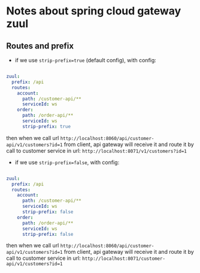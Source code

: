 # Notes about spring cloud gateway zuul

## Routes and prefix

- if we use `strip-prefix=true` (default config), with config:

```yaml

zuul:
  prefix: /api
  routes:
    account:
      path: /customer-api/**
      serviceId: ws
    order:
      path: /order-api/**
      serviceId: ws
      strip-prefix: true
```

then when we call url `http://localhost:8060/api/customer-api/v1/customers?id=1` from client, api gateway will receive it and route it by call to customer service in url: `http://localhost:8071/v1/customers?id=1`

- if we use `strip-prefix=false`, with config:

```yaml

zuul:
  prefix: /api
  routes:
    account:
      path: /customer-api/**
      serviceId: ws
      strip-prefix: false
    order:
      path: /order-api/**
      serviceId: ws
      strip-prefix: false
```

then when we call url `http://localhost:8060/api/customer-api/v1/customers?id=1` from client, api gateway will receive it and route it by call to customer service in url: `http://localhost:8071/customer-api/v1/customers?id=1`

